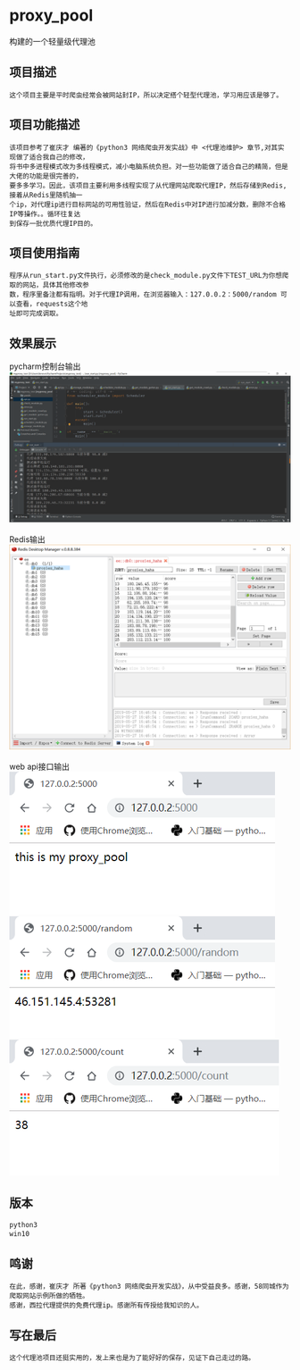 # proxy_pool
构建的一个轻量级代理池
## 项目描述
    这个项目主要是平时爬虫经常会被网站封IP，所以决定搭个轻型代理池，学习用应该是够了。
## 项目功能描述
    该项目参考了崔庆才 编著的《python3 网络爬虫开发实战》中 <代理池维护> 章节,对其实现做了适合我自己的修改，
    将书中多进程模式改为多线程模式，减小电脑系统负担。对一些功能做了适合自己的精简，但是大佬的功能是很完善的，
    要多多学习。因此，该项目主要利用多线程实现了从代理网站爬取代理IP，然后存储到Redis,接着从Redis里随机抽一
    个ip，对代理ip进行目标网站的可用性验证，然后在Redis中对IP进行加减分数，删除不合格IP等操作。。循环往复达
    到保存一批优质代理IP目的。
## 项目使用指南
    程序从run_start.py文件执行，必须修改的是check_module.py文件下TEST_URL为你想爬取的网站，具体其他修改参
    数，程序里备注都有指明。对于代理IP调用，在浏览器输入：127.0.0.2：5000/random 可以查看，requests这个地
    址即可完成调取。

## 效果展示
pycharm控制台输出
<br>
![1](https://github.com/studyisnotsimple/proxy_pool/blob/master/image/1.png)
<br>
<br>
Redis输出
<br>
![2](https://github.com/studyisnotsimple/proxy_pool/blob/master/image/2.png)
<br>
<br>
web api接口输出
<br>
![3](https://github.com/studyisnotsimple/proxy_pool/blob/master/image/3.png)
<br>
![4](https://github.com/studyisnotsimple/proxy_pool/blob/master/image/4.png)
<br>
![5](https://github.com/studyisnotsimple/proxy_pool/blob/master/image/5.png)
<br>
## 版本
    python3
    win10
## 鸣谢
    在此，感谢，崔庆才 所著《python3 网络爬虫开发实战》，从中受益良多。感谢，58同城作为爬取网站示例所做的牺牲。
    感谢，西拉代理提供的免费代理ip。感谢所有传授给我知识的人。
## 写在最后
    这个代理池项目还挺实用的，发上来也是为了能好好的保存，见证下自己走过的路。
